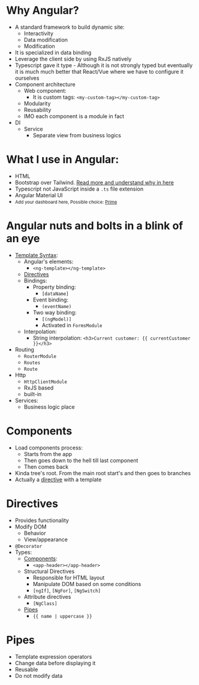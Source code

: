 # Why Angular?

- A standard framework to build dynamic site:
  - Interactivity
  - Data modification
  - Modification
- It is specialized in data binding
- Leverage the client side by using RxJS natively
- Typescript gave it type - Although it is not strongly typed but eventually it is much much better that React/Vue where we have to configure it ourselves
- Component architecture
  - Web component:
    - It is custom tags: `<my-custom-tag></my-custom-tag>`
  - Modularity
  - Reusability
  - IMO each component is a module in fact
- DI
  - Service
    - Separate view from business logics

# What I use in Angular:

- HTML
- Bootstrap over Tailwind. [Read more and understand why in here](https://dev.to/wasabigeek/which-css-framework-bootstrap-or-tailwind-2k0g)
- Typescript not JavaScript inside a `.ts` file extension
- Angular Material UI
- <small>Add your dashboard here, Possible choice: [Prime](https://www.primefaces.org/primeng/)</small>

# Angular nuts and bolts in a blink of an eye

- [Template Syntax](https://angular.io/guide/template-syntax):
  - Angular's elements:
    - `<ng-template></ng-template>`
  - [Directives](#directives)
  - Bindings:
    - Property binding:
      - `[dataName]`
    - Event binding:
      - `(eventName)`
    - Two way binding:
      - `[(ngModel)]`
      - Activated in `FormsModule`
  - Interpolation:
    - String interpolation: `<h3>Current customer: {{ currentCustomer }}</h3>`
- Routing
  - `RouterModule`
  - `Routes`
  - `Route`
- Http
  - `HttpClientModule`
  - RxJS based
  - built-in
- Services:
  - Business logic place

# Components

- Load components process:
  - Starts from the app
  - Then goes down to the hell till last component
  - Then comes back
- Kinda tree's root. From the main root start's and then goes to branches
- Actually a [directive](#directives) with a template

# Directives

- Provides functionality
- Modify DOM
  - Behavior
  - View/appearance
- `@Decorator`
- Types:
  - [Components](#components):
    - `<app-header></app-header>`
  - Structural Directives
    - Responsible for HTML layout
    - Manipulate DOM based on some conditions
    - `[ngIf]`, `[NgFor]`, `[NgSwitch]`
  - Attribute directives
    - `[NgClass]`
  - [Pipes](#pipes)
    - `{{ name | uppercase }}`

# Pipes

- Template expression operators
- Change data before displaying it
- Reusable
- Do not modify data
